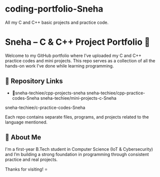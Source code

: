 # coding-portfolio-Sneha
All my C and C++ basic projects and practice code.
# Sneha  – C & C++ Project Portfolio 🚀

Welcome to my GitHub portfolio where I’ve uploaded my C and C++ practice codes and mini projects. This repo serves as a collection of all the hands-on work I’ve done while learning programming.

## 🔗 Repository Links

- 🔹sneha-techiee/cpp-projects-sneha
sneha-techiee/cpp-practice-codes-Sneha
sneha-techiee/mini-projects-c-Sneha

sneha-techiee/c-practice-codes-Sneha

 
Each repo contains separate files, programs, and projects related to the language mentioned.

## 📌 About Me

I'm a first-year B.Tech student in Computer Science (IoT & Cybersecurity) and I’m building a strong foundation in programming through consistent practice and real projects.

Thanks for visiting! ⭐
